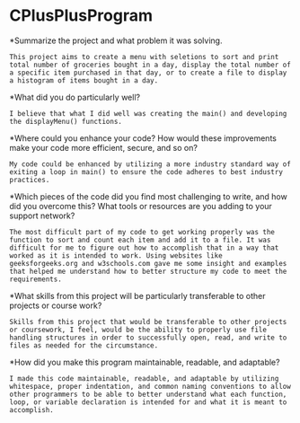 # CPlusPlusProgram

*Summarize the project and what problem it was solving.

    This project aims to create a menu with seletions to sort and print total number of groceries bought in a day, display the total number of a specific item purchased in that day, or to create a file to display a histogram of items bought in a day.

*What did you do particularly well?

    I believe that what I did well was creating the main() and developing the displayMenu() functions.

*Where could you enhance your code? How would these improvements make your code more efficient, secure, and so on?

    My code could be enhanced by utilizing a more industry standard way of exiting a loop in main() to ensure the code adheres to best industry practices.

*Which pieces of the code did you find most challenging to write, and how did you overcome this? What tools or resources are you adding to your support network?

    The most difficult part of my code to get working properly was the function to sort and count each item and add it to a file. It was difficult for me to figure out how to accomplish that in a way that worked as it is intended to work. Using websites like geeksforgeeks.org and w3schools.com gave me some insight and examples that helped me understand how to better structure my code to meet the requirements.

*What skills from this project will be particularly transferable to other projects or course work?

    Skills from this project that would be transferable to other projects or coursework, I feel, would be the ability to properly use file handling structures in order to successfully open, read, and write to files as needed for the circumstance.

*How did you make this program maintainable, readable, and adaptable?

    I made this code maintainable, readable, and adaptable by utilizing whitespace, proper indentation, and common naming conventions to allow other programmers to be able to better understand what each function, loop, or variable declaration is intended for and what it is meant to accomplish.
